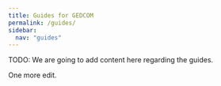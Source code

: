 ```yaml
---
title: Guides for GEDCOM
permalink: /guides/
sidebar:
  nav: "guides"
---
```


TODO: We are going to add content here regarding the guides.

One more edit.
